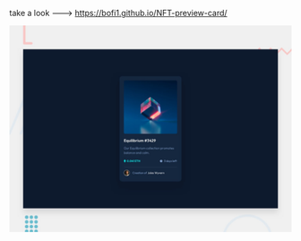 take a look ---> https://bofi1.github.io/NFT-preview-card/

![Design preview for the NFT preview card component coding challenge](preview.jpg)

